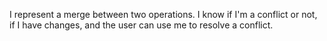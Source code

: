 I represent a merge between two operations. I know if I'm a conflict or not, if I have changes, and the user can use me to resolve a conflict.